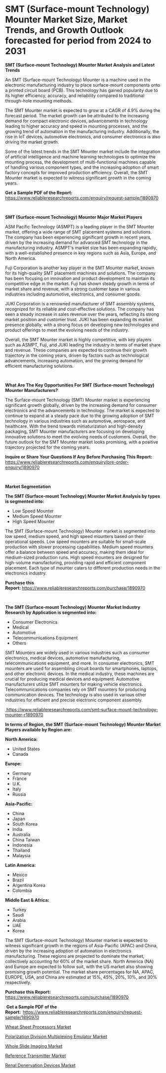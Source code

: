 <p><h1>SMT (Surface-mount Technology) Mounter Market Size, Market Trends, and Growth Outlook forecasted for period from 2024 to 2031</h1></p><p><strong>SMT (Surface-mount Technology) Mounter Market Analysis and Latest Trends</strong></p>
<p><p>An SMT (Surface-mount Technology) Mounter is a machine used in the electronic manufacturing industry to place surface-mount components onto a printed circuit board (PCB). This technology has gained popularity due to its higher efficiency, accuracy, and reliability compared to traditional through-hole mounting methods.</p><p>The SMT Mounter market is expected to grow at a CAGR of 4.9% during the forecast period. The market growth can be attributed to the increasing demand for compact electronic devices, advancements in technology leading to higher accuracy and speed in mounting processes, and the growing trend of automation in the manufacturing industry. Additionally, the rise in IoT devices, automotive electronics, and consumer electronics is also driving the market growth.</p><p>Some of the latest trends in the SMT Mounter market include the integration of artificial intelligence and machine learning technologies to optimize the mounting process, the development of multi-functional machines capable of handling various component types, and the increasing adoption of smart factory concepts for improved production efficiency. Overall, the SMT Mounter market is expected to witness significant growth in the coming years.</p></p>
<p><strong>Get a Sample PDF of the Report:&nbsp;</strong> <a href="https://www.reliableresearchreports.com/enquiry/request-sample/1890970">https://www.reliableresearchreports.com/enquiry/request-sample/1890970</a></p>
<p>&nbsp;</p>
<p><strong>SMT (Surface-mount Technology) Mounter Major Market Players</strong></p>
<p><p>ASM Pacific Technology (ASMPT) is a leading player in the SMT Mounter market, offering a wide range of SMT placement systems and solutions. The company has been experiencing significant growth in recent years, driven by the increasing demand for advanced SMT technology in the manufacturing industry. ASMPT's market size has been expanding rapidly, with a well-established presence in key regions such as Asia, Europe, and North America. </p><p>Fuji Corporation is another key player in the SMT Mounter market, known for its high-quality SMT placement machines and solutions. The company has been focusing on innovation and product development to maintain its competitive edge in the market. Fuji has shown steady growth in terms of market share and revenue, with a strong customer base in various industries including automotive, electronics, and consumer goods.</p><p>JUKI Corporation is a renowned manufacturer of SMT assembly systems, recognized for its reliable and cost-effective solutions. The company has seen a steady increase in sales revenue over the years, reflecting its strong market position and customer trust. JUKI has been expanding its market presence globally, with a strong focus on developing new technologies and product offerings to meet the evolving needs of the industry.</p><p>Overall, the SMT Mounter market is highly competitive, with key players such as ASMPT, Fuji, and JUKI leading the industry in terms of market share and revenue. These companies are expected to continue their growth trajectory in the coming years, driven by factors such as technological advancements, increasing automation, and the growing demand for efficient manufacturing solutions.</p></p>
<p>&nbsp;</p>
<p><strong>What Are The Key Opportunities For SMT (Surface-mount Technology) Mounter Manufacturers?</strong></p>
<p><p>The Surface-mount Technology (SMT) Mounter market is experiencing significant growth globally, driven by the increasing demand for consumer electronics and the advancements in technology. The market is expected to continue to expand at a steady pace due to the growing adoption of SMT technology in various industries such as automotive, aerospace, and healthcare. With the trend towards miniaturization and high-density packaging, SMT Mounter manufacturers are focusing on developing innovative solutions to meet the evolving needs of customers. Overall, the future outlook for the SMT Mounter market looks promising, with a positive trajectory projected for the coming years.</p></p>
<p><strong>Inquire or Share Your Questions If Any Before Purchasing This Report:</strong> <a href="https://www.reliableresearchreports.com/enquiry/pre-order-enquiry/1890970">https://www.reliableresearchreports.com/enquiry/pre-order-enquiry/1890970</a></p>
<p>&nbsp;</p>
<p><strong>Market Segmentation</strong></p>
<p><strong>The SMT (Surface-mount Technology) Mounter Market Analysis by types is segmented into:</strong></p>
<p><ul><li>Low Speed Mounter</li><li>Medium Speed Mounter</li><li>High Speed Mounter</li></ul></p>
<p><p>The SMT (Surface-mount Technology) Mounter market is segmented into low speed, medium speed, and high speed mounters based on their operational speeds. Low speed mounters are suitable for small-scale production with slower processing capabilities. Medium speed mounters offer a balance between speed and accuracy, making them ideal for medium-sized production runs. High speed mounters are designed for high-volume manufacturing, providing rapid and efficient component placement. Each type of mounter caters to different production needs in the electronics industry.</p></p>
<p><strong>Purchase this Report:&nbsp;</strong><a href="https://www.reliableresearchreports.com/purchase/1890970">https://www.reliableresearchreports.com/purchase/1890970</a></p>
<p>&nbsp;</p>
<p><strong>The SMT (Surface-mount Technology) Mounter Market Industry Research by Application is segmented into:</strong></p>
<p><ul><li>Consumer Electronics</li><li>Medical</li><li>Automotive</li><li>Telecommunications Equipment</li><li>Others</li></ul></p>
<p><p>SMT Mounters are widely used in various industries such as consumer electronics, medical devices, automotive manufacturing, telecommunications equipment, and more. In consumer electronics, SMT mounters are used for assembling circuit boards for smartphones, laptops, and other electronic devices. In the medical industry, these machines are crucial for producing medical devices and equipment. Automotive manufacturers utilize SMT mounters for making vehicle electronics. Telecommunications companies rely on SMT mounters for producing communication devices. The technology is also used in various other industries for efficient and precise electronic component assembly.</p></p>
<p><a href="https://www.reliableresearchreports.com/smt-surface-mount-technology-mounter-r1890970">&nbsp;https://www.reliableresearchreports.com/smt-surface-mount-technology-mounter-r1890970</a></p>
<p><strong>In terms of Region, the SMT (Surface-mount Technology) Mounter Market Players available by Region are:</strong></p>
<p>
    <p> <strong> North America: </strong>
        <ul>
            <li>United States</li>
            <li>Canada</li>
        </ul>
        </p> 
    <p> <strong> Europe: </strong>
        <ul>
            <li>Germany</li>
            <li>France</li>
            <li>U.K.</li>
            <li>Italy</li>
            <li>Russia</li>
        </ul>
        </p> 
    <p> <strong> Asia-Pacific: </strong>
        <ul>
            <li>China</li>
            <li>Japan</li>
            <li>South Korea</li>
            <li>India</li>
            <li>Australia</li>
            <li>China Taiwan</li>
            <li>Indonesia</li>
            <li>Thailand</li>
            <li>Malaysia</li>
        </ul>
        </p> 
    <p> <strong> Latin America: </strong>
        <ul>
            <li>Mexico</li>
            <li>Brazil</li>
            <li>Argentina Korea</li>
            <li>Colombia</li>
        </ul>
        </p> 
    <p> <strong> Middle East & Africa: </strong>
        <ul>
            <li>Turkey</li>
            <li>Saudi</li>
            <li>Arabia</li>
            <li>UAE</li>
            <li>Korea</li>
        </ul>
    </p>
    </p>
<p><p>The SMT (Surface-mount Technology) Mounter market is expected to witness significant growth in the regions of Asia-Pacific (APAC) and China, driven by the increasing adoption of automation in electronics manufacturing. These regions are projected to dominate the market, collectively accounting for 60% of the market share. North America (NA) and Europe are expected to follow suit, with the US market also showing promising growth potential. The market share percentages for NA, APAC, EUROPE, USA, and China are estimated at 15%, 45%, 20%, 10%, and 30% respectively.</p></p>
<p><strong>Purchase this Report: </strong><a href="https://www.reliableresearchreports.com/purchase/1890970">https://www.reliableresearchreports.com/purchase/1890970</a></p>
<p>&nbsp;<strong>Get a Sample PDF of the Report:&nbsp;&nbsp;</strong><a href="https://www.reliableresearchreports.com/enquiry/request-sample/1890970">https://www.reliableresearchreports.com/enquiry/request-sample/1890970</a></p>
<p><strong></strong></p>
<p><p><a href="https://www.linkedin.com/pulse/in-depth-analysis-global-wheat-sheet-processors-market-50nzc?trackingId=pmBm6UYAR1S4PP5EWmaH5Q%3D%3D">Wheat Sheet Processors Market</a></p><p><a href="https://github.com/Krish2023na/Market-Research-Report-List-5/blob/main/polarization-division-multiplexing-emulator-market.md">Polarization Division Multiplexing Emulator Market</a></p><p><a href="https://issuu.com/reportprime-2/docs/whole-slide-imaging-market-size-2030.pptx">Whole Slide Imaging Market</a></p><p><a href="https://github.com/RickHolmes3/Market-Research-Report-List-6/blob/main/reference-transmitter-market.md">Reference Transmitter Market</a></p><p><a href="https://issuu.com/reportprime-2/docs/renal-denervation-devices-market-size-2030.pptx">Renal Denervation Devices Market</a></p></p>